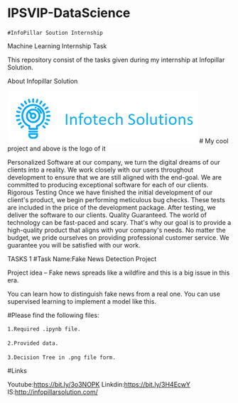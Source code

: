 # IPSVIP-DataScience
  
    #InfoPillar Soution Internship 
Machine Learning Internship Task

This repository consist of the tasks given during my internship at Infopillar Solution.

About Infopillar Solution 

<img src="Logo.png" alt="Infopillar solution"/>
# My cool project and above is the logo of it

Personalized Software at our company, we turn the digital dreams of our clients into a reality. We work closely with our users throughout development to ensure that we are still aligned with the end-goal. We are committed to producing exceptional software for each of our clients. Rigorous Testing Once we have finished the initial development of our client's product, we begin performing meticulous bug checks. These tests are included in the price of the development package. After testing, we deliver the software to our clients. Quality Guaranteed. The world of technology can be fast-paced and scary. That's why our goal is to provide a high-quality product that aligns with your company's needs. No matter the budget, we pride ourselves on providing professional customer service. We guarantee you will be satisfied with our work.

TASKS 1
#Task Name:Fake News Detection Project

Project idea – Fake news spreads like a wildfire and this is a big issue in this era.

You can learn how to distinguish fake news from a real one. You can use supervised learning to implement a model like this. 

#Please find the following files:

    1.Required .ipynb file.

    2.Provided data.

    3.Decision Tree in .png file form.
#Links

  Youtube:https://bit.ly/3o3NOPK
  Linkdin:https://bit.ly/3H4EcwY
  IS:http://infopillarsolution.com/
